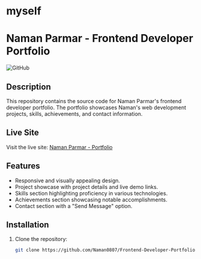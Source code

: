 # myself

# Naman Parmar - Frontend Developer Portfolio

![GitHub](https://img.shields.io/github/license/Naman0807/myself)

## Description

This repository contains the source code for Naman Parmar's frontend developer portfolio. The portfolio showcases Naman's web development projects, skills, achievements, and contact information.

## Live Site

Visit the live site: [Naman Parmar - Portfolio](#)  <!-- Replace '#' with the actual link once the site is deployed -->

## Features

- Responsive and visually appealing design.
- Project showcase with project details and live demo links.
- Skills section highlighting proficiency in various technologies.
- Achievements section showcasing notable accomplishments.
- Contact section with a "Send Message" option.

## Installation

1. Clone the repository:

   ```bash
   git clone https://github.com/Naman0807/Frontend-Developer-Portfolio.git
